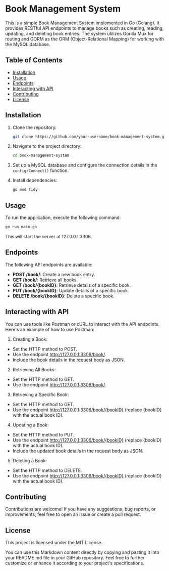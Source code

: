 # Book Management System

This is a simple Book Management System implemented in Go (Golang). It provides RESTful API endpoints to manage books such as creating, reading, updating, and deleting book entries. The system utilizes Gorilla Mux for routing and GORM as the ORM (Object-Relational Mapping) for working with the MySQL database.

## Table of Contents

- [Installation](#installation)
- [Usage](#usage)
- [Endpoints](#endpoints)
- [Interacting with API](#interacting-with-api)
- [Contributing](#contributing)
- [License](#license)

## Installation

1. Clone the repository:

    ```bash
    git clone https://github.com/your-username/book-management-system.git
    ```

2. Navigate to the project directory:

    ```bash
    cd book-management-system
    ```

3. Set up a MySQL database and configure the connection details in the `config/Connect()` function.

4. Install dependencies:

    ```bash
    go mod tidy
    ```

## Usage

To run the application, execute the following command:

```bash
go run main.go
```

This will start the server at 127.0.0.1:3306.

## Endpoints
The following API endpoints are available:

- **POST /book/**: Create a new book entry.
- **GET /book/**: Retrieve all books.
- **GET /book/{bookID}**: Retrieve details of a specific book.
- **PUT /book/{bookID}**: Update details of a specific book.
- **DELETE /book/{bookID}**: Delete a specific book.

## Interacting with API
You can use tools like Postman or cURL to interact with the API endpoints. Here's an example of how to use Postman:

1. Creating a Book:
- Set the HTTP method to POST.
- Use the endpoint http://127.0.0.1:3306/book/.
- Include the book details in the request body as JSON.

2. Retrieving All Books:
- Set the HTTP method to GET.
- Use the endpoint http://127.0.0.1:3306/book/.

3. Retrieving a Specific Book:
- Set the HTTP method to GET.
- Use the endpoint http://127.0.0.1:3306/book/{bookID} (replace {bookID} with the actual book ID).

4. Updating a Book:
- Set the HTTP method to PUT.
- Use the endpoint http://127.0.0.1:3306/book/{bookID} (replace {bookID} with the actual book ID).
- Include the updated book details in the request body as JSON.

5. Deleting a Book:
- Set the HTTP method to DELETE.
- Use the endpoint http://127.0.0.1:3306/book/{bookID} (replace {bookID} with the actual book ID).

## Contributing
Contributions are welcome! If you have any suggestions, bug reports, or improvements, feel free to open an issue or create a pull request.

## License
This project is licensed under the MIT License.


You can use this Markdown content directly by copying and pasting it into your README.md file in your GitHub repository. Feel free to further customize or enhance it according to your project's specifications.
